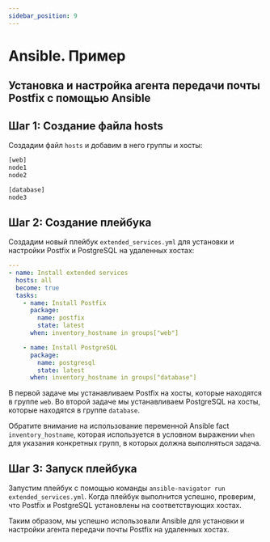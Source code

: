 ```yaml
---
sidebar_position: 9
---
```


# Ansible. Пример

## Установка и настройка агента передачи почты Postfix с помощью Ansible

## Шаг 1: Создание файла hosts

Создадим файл `hosts` и добавим в него группы и хосты:

```bash title="hosts"
[web]
node1
node2

[database]
node3
```

## Шаг 2: Создание плейбука

Создадим новый плейбук `extended_services.yml` для установки и настройки Postfix и PostgreSQL на удаленных хостах:

```yaml title="extended_services.yml"
---
- name: Install extended services
  hosts: all
  become: true
  tasks:
    - name: Install Postfix
      package:
        name: postfix
        state: latest
      when: inventory_hostname in groups["web"]

    - name: Install PostgreSQL
      package:
        name: postgresql
        state: latest
      when: inventory_hostname in groups["database"]
```

В первой задаче мы устанавливаем Postfix на хосты, которые находятся в группе `web`. Во второй задаче мы устанавливаем PostgreSQL на хосты, которые находятся в группе `database`.

Обратите внимание на использование переменной Ansible fact `inventory_hostname`, которая используется в условном выражении `when` для указания конкретных групп, в которых должна выполняться задача.

## Шаг 3: Запуск плейбука

Запустим плейбук с помощью команды `ansible-navigator run extended_services.yml`. Когда плейбук выполнится успешно, проверим, что Postfix и PostgreSQL установлены на соответствующих хостах.

Таким образом, мы успешно использовали Ansible для установки и настройки агента передачи почты Postfix на удаленных хостах.